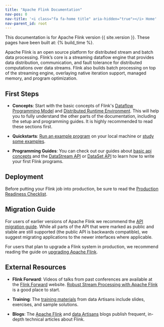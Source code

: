 ```yaml
---
title: "Apache Flink Documentation"
nav-pos: 0
nav-title: '<i class="fa fa-home title" aria-hidden="true"></i> Home'
nav-parent_id: root
---
```

<!--
Licensed to the Apache Software Foundation (ASF) under one
or more contributor license agreements.  See the NOTICE file
distributed with this work for additional information
regarding copyright ownership.  The ASF licenses this file
to you under the Apache License, Version 2.0 (the
"License"); you may not use this file except in compliance
with the License.  You may obtain a copy of the License at

  http://www.apache.org/licenses/LICENSE-2.0

Unless required by applicable law or agreed to in writing,
software distributed under the License is distributed on an
"AS IS" BASIS, WITHOUT WARRANTIES OR CONDITIONS OF ANY
KIND, either express or implied.  See the License for the
specific language governing permissions and limitations
under the License.
-->



This documentation is for Apache Flink version {{ site.version }}. These pages have been built at: {% build_time %}.

Apache Flink is an open source platform for distributed stream and batch data processing. Flink’s core is a streaming dataflow engine that provides data distribution, communication, and fault tolerance for distributed computations over data streams. Flink also builds batch processing on top of the streaming engine, overlaying native iteration support, managed memory, and program optimization.

## First Steps

- **Concepts**: Start with the basic concepts of Flink's [Dataflow Programming Model](concepts/programming-model.html) and [Distributed Runtime Environment](concepts/runtime.html). This will help you to fully understand the other parts of the documentation, including the setup and programming guides. It is highly recommended to read these sections first.

- **Quickstarts**: [Run an example program](quickstart/setup_quickstart.html) on your local machine or [study some examples](examples/index.html).

- **Programming Guides**: You can check out our guides about [basic api concepts](dev/api_concepts.html) and the [DataStream API](dev/datastream_api.html) or [DataSet API](dev/batch/index.html) to learn how to write your first Flink programs.

## Deployment

Before putting your Flink job into production, be sure to read the [Production Readiness Checklist](http://localhost:4000/ops/production_ready.html).

## Migration Guide

For users of earlier versions of Apache Flink we recommend the [API migration guide](dev/migration.html).
While all parts of the API that were marked as public and stable are still supported (the public API is backwards compatible), we suggest migrating applications to the
newer interfaces where applicable.

For users that plan to upgrade a Flink system in production, we recommend reading the guide on [upgrading Apache Flink](ops/upgrading.html).

## External Resources

- **Flink Forward**: Videos of talks from past conferences are available at the [Flink Forward](http://flink-forward.org/) website. [Robust Stream Processing with Apache Flink](http://berlin.flink-forward.org/kb_sessions/robust-stream-processing-with-apache-flink/) is a good place to start.

- **Training**: The [training materials](http://dataartisans.github.io/flink-training/) from data Artisans include slides, exercises, and sample solutions.

- **Blogs**: The [Apache Flink](https://flink.apache.org/blog/) and [data Artisans](https://data-artisans.com/blog/) blogs publish frequent,
in-depth technical articles about Flink.

